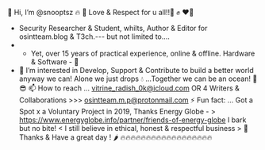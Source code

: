 👋 Hi, I’m @snooptsz 🔥
💖 Love & Respect for u all!!🫡 ✊ ❤️‍🔥
- Security Researcher & Student, whilts, Author & Editor for osintteam.blog & T3ch.---  but not limited to....
-  - Yet, over 15 years of practical experience, online & offline. Hardware & Software - 🧧
- 👀 I’m interested in Develop, Support & Contribute to build a better world anyway we can!
Alone we just drops 💧 ...Together we can be an ocean! 🌊  😎
📫 How to reach ...  vitrine_radish_0k@icloud.com  OR 4 Writers & Collaborations >>> osintteam.m.p@protonmail.com 
⚡ Fun fact: ... Got a Spot x a Voluntary Project in 2019, Thanks Energy Globe - > https://www.energyglobe.info/partner/friends-of-energy-globe
I bark but no bite! < I still believe in ethical, honest & respectful business >
🧨 Thanks & Have a great day ! 🌶️
🔥🔥🔥🔥🔥🔥🔥🔥🔥🔥🔥🔥🔥🔥🔥🔥🔥🔥
